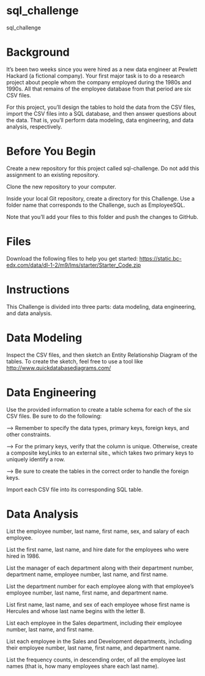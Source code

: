 # sql_challenge
sql_challenge


# Background

  It’s been two weeks since you were hired as a new data engineer at Pewlett Hackard (a fictional company). Your first major task is to do a research project about people whom the company employed during the 1980s and 1990s. All that remains of the employee database from    that period are six CSV files.

  For this project, you’ll design the tables to hold the data from the CSV files, import the CSV files into a SQL database, and then answer questions about the data. That is, you’ll perform data modeling, data engineering, and data analysis, respectively.

# Before You Begin

  Create a new repository for this project called sql-challenge. Do not add this assignment to an existing repository.

  Clone the new repository to your computer.

  Inside your local Git repository, create a directory for this Challenge. Use a folder name that corresponds to the Challenge, such as EmployeeSQL.

  Note that you’ll add your files to this folder and push the changes to GitHub.

# Files

  Download the following files to help you get started: https://static.bc-edx.com/data/dl-1-2/m9/lms/starter/Starter_Code.zip

# Instructions

  This Challenge is divided into three parts: data modeling, data engineering, and data analysis.

# Data Modeling

  Inspect the CSV files, and then sketch an Entity Relationship Diagram of the tables. To create the sketch, feel free to use a tool like http://www.quickdatabasediagrams.com/ 

# Data Engineering

  Use the provided information to create a table schema for each of the six CSV files. Be sure to do the following:

  --> Remember to specify the data types, primary keys, foreign keys, and other constraints.

  --> For the primary keys, verify that the column is unique. Otherwise, create a composite keyLinks to an external site., which takes two primary keys to uniquely identify a row.

  --> Be sure to create the tables in the correct order to handle the foreign keys.

  Import each CSV file into its corresponding SQL table.

# Data Analysis
  
  List the employee number, last name, first name, sex, and salary of each employee.

  List the first name, last name, and hire date for the employees who were hired in 1986.

  List the manager of each department along with their department number, department name, employee number, last name, and first name.

  List the department number for each employee along with that employee’s employee number, last name, first name, and department name.

  List first name, last name, and sex of each employee whose first name is Hercules and whose last name begins with the letter B.

  List each employee in the Sales department, including their employee number, last name, and first name.

  List each employee in the Sales and Development departments, including their employee number, last name, first name, and department name.

  List the frequency counts, in descending order, of all the employee last names (that is, how many employees share each last name).
